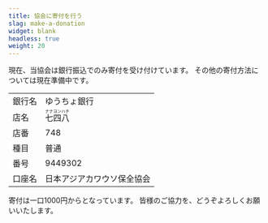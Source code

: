 ```yaml
---
title: 協会に寄付を行う
slag: make-a-donation
widget: blank
headless: true
weight: 20
---
```

現在、当協会は銀行振込でのみ寄付を受け付けています。
その他の寄付方法については現在準備中です。

|           |                               |
| --------- | ----------------------------- |
| 銀行名    | ゆうちょ銀行                  |
| 店名      | <ruby>七四八<rp>（読み　</rp><rt>ナナヨンハチ<rt><rp>）</rp></ruby> |
| 店番      | 748                           |
| 種目      | 普通                          |
| 番号      | 9449302                       |
| 口座名    | 日本アジアカワウソ保全協会    |

寄付は一口1000円からとなっています。
皆様のご協力を、どうぞよろしくお願いいたします。



